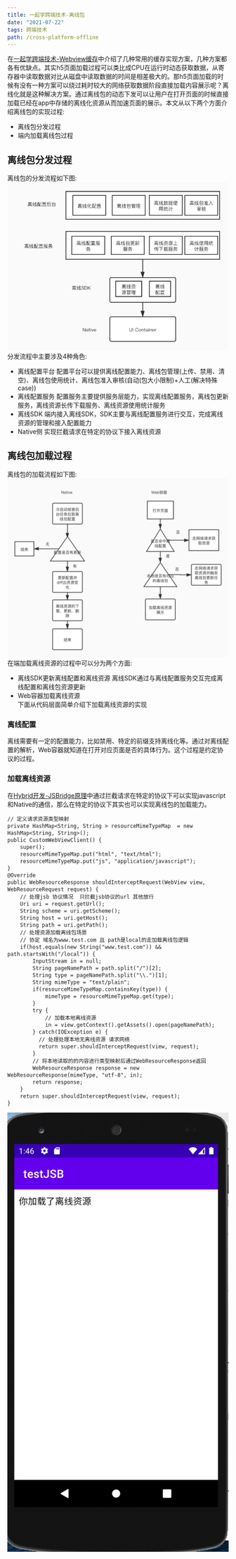 ```yaml
---
title: 一起学跨端技术-离线包
date: "2021-07-22"
tags: 跨端技术
path: /cross-platform-offline
---
```


在[一起学跨端技术-Webview缓存](https://icantunderstand.github.io/blog/webview-store)中介绍了几种常用的缓存实现方案，几种方案都各有优缺点。其实h5页面加载过程可以类比成CPU在运行时动态获取数据，从寄存器中读取数据对比从磁盘中读取数据的时间是相差极大的。那h5页面加载的时候有没有一种方案可以绕过耗时较大的网络获取数据阶段直接加载内容展示呢？离线化就是这种解决方案。通过离线包的动态下发可以让用户在打开页面的时候直接加载已经在app中存储的离线化资源从而加速页面的展示。本文从以下两个方面介绍离线包的实现过程:
* 离线包分发过程
* 端内加载离线包过程

## 离线包分发过程
离线包的分发流程如下图:
![分发](./crossPlatformStatic/crossPlatformOffline/broadcast.png)  
分发流程中主要涉及4种角色:
* 离线配置平台 配置平台可以提供离线配置能力、离线包管理(上传、禁用、清空)、离线包使用统计、离线包准入审核(自动(包大小限制)+人工(解决特殊case))
* 离线配置服务 配置服务主要提供服务层能力，实现离线配置服务，离线包更新服务，离线资源长传下载服务、离线资源使用统计服务
* 离线SDK 端内接入离线SDK，SDK主要与离线配置服务进行交互，完成离线资源的管理和接入配置能力
* Native侧  实现拦截请求在特定的协议下接入离线资源
## 离线包加载过程
离线包的加载流程如下图: 
![加载](./crossPlatformStatic/crossPlatformOffline/load.png)
在端加载离线资源的过程中可以分为两个方面:
* 离线SDK更新离线配置和离线资源 离线SDK通过与离线配置服务交互完成离线配置和离线包资源更新
* Web容器加载离线资源  
下面从代码层面简单介绍下加载离线资源的实现

### 离线配置
离线需要有一定的配置能力，比如禁用、特定的前缀支持离线化等。通过对离线配置的解析，Web容器就知道在打开对应页面是否的具体行为。这个过程是约定协议的过程。
### 加载离线资源
在[Hybrid开发-JSBridge原理](https://icantunderstand.github.io/blog/jsbridge)中通过拦截请求在特定的协议下可以实现javascript和Native的通信，那么在特定的协议下其实也可以实现离线包的加载能力。

    // 定义请求资源类型映射
    private HashMap<String, String > resourceMimeTypeMap  = new HashMap<String, String>();
    public CustomWebViewClient() {
        super();
        resourceMimeTypeMap.put("html", "text/html");
        resourceMimeTypeMap.put("js", "application/javascript");
    }
    @Override
    public WebResourceResponse shouldInterceptRequest(WebView view, WebResourceRequest request) {
        // 处理jsb 协议情况  只拦截jsb协议的url 其他放行
        Uri uri = request.getUrl();
        String scheme = uri.getScheme();
        String host = uri.getHost();
        String path = uri.getPath();
        // 处理资源加载离线包场景
        // 协定 域名为www.test.com 且 path是local的走加载离线包逻辑
        if(host.equals(new String("www.test.com")) && path.startsWith("/local")) {
            InputStream in = null;
            String pageNamePath = path.split("/")[2];
            String type = pageNamePath.split("\\.")[1];
            String mimeType = "text/plain";
            if(resourceMimeTypeMap.containsKey(type)) {
                mimeType = resourceMimeTypeMap.get(type);
            }
            try {
                // 加载本地离线资源
                in = view.getContext().getAssets().open(pageNamePath);
            } catch(IOException e) {
              // 处理处理本地无离线资源 请求网络
              return super.shouldInterceptRequest(view, request);
            }
            // 将本地读取的的内容进行类型映射后通过WebResourceResponse返回
            WebResourceResponse response = new WebResourceResponse(mimeType, "utf-8", in);
            return response;
        }
        return super.shouldInterceptRequest(view, request);
    }

![成功加载离线资源](./crossPlatformStatic/crossPlatformOffline/loadsuccess.png)